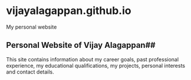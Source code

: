 # vijayalagappan.github.io
My personal website

## Personal Website of Vijay Alagappan##

This site contains information about my career goals, past professional experience, my educational qualifications, my projects, personal interests and contact details.


